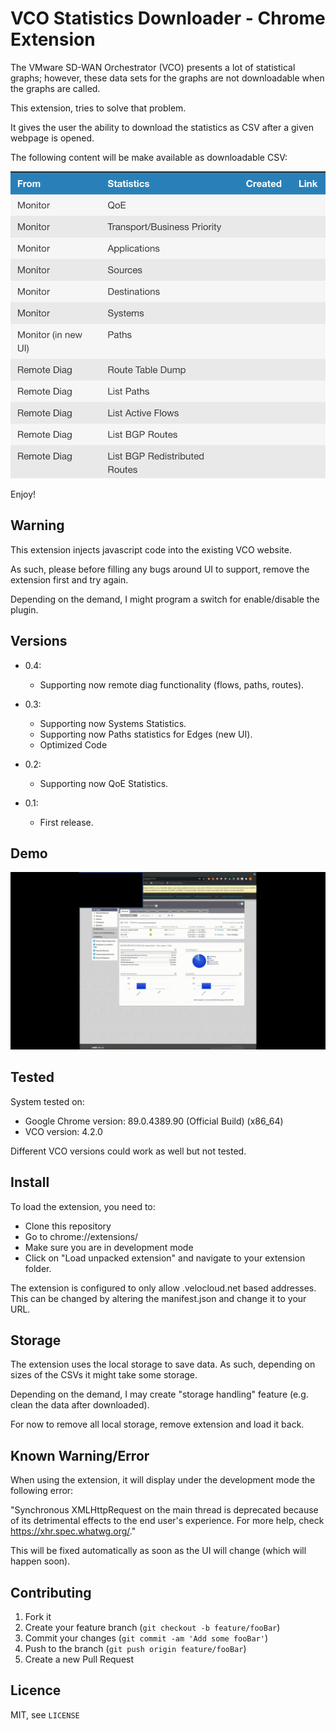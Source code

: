 VCO Statistics Downloader - Chrome Extension
=====================================
The VMware SD-WAN Orchestrator (VCO) presents a lot of statistical graphs; however, these data sets for the graphs are not downloadable when the graphs are called. 

This extension, tries to solve that problem. 

It gives the user the ability to download the statistics as CSV after a given webpage is opened.

The following content will be make available as downloadable CSV:
 
![Downloadable Content for CSV](https://github.com/iddocohen/vco-stats-downloader/blob/main/screenshot.png?raw=true)

Enjoy!

## Warning

This extension injects javascript code into the existing VCO website. 

As such, please before filling any bugs around UI to support, remove the extension first and try again.

Depending on the demand, I might program a switch for enable/disable the plugin. 


## Versions

* 0.4: 
    * Supporting now remote diag functionality (flows, paths, routes).

* 0.3:
    * Supporting now Systems Statistics.
    * Supporting now Paths statistics for Edges (new UI).
    * Optimized Code
* 0.2:
    * Supporting now QoE Statistics.

* 0.1:
    * First release.

## Demo

![VCO Statistics Downloader Demo](https://github.com/iddocohen/vco-stats-downloader/blob/main/demo.gif?raw=true)

## Tested

System tested on:

* Google Chrome version: 89.0.4389.90 (Official Build) (x86_64)
* VCO version: 4.2.0 

Different VCO versions could work as well but not tested.

## Install

To load the extension, you need to:

* Clone this repository
* Go to chrome://extensions/
* Make sure you are in development mode
* Click on "Load unpacked extension" and navigate to your extension folder.

The extension is configured to only allow .velocloud.net based addresses.
This can be changed by altering the manifest.json and change it to your URL.

## Storage

The extension uses the local storage to save data. As such, depending on sizes of the CSVs it might take some storage.

Depending on the demand, I may create "storage handling" feature (e.g. clean the data after downloaded).

For now to remove all local storage, remove extension and load it back.

## Known Warning/Error

When using the extension, it will display under the development mode the following error:

"Synchronous XMLHttpRequest on the main thread is deprecated because of its detrimental effects to the end user's experience. For more help, check https://xhr.spec.whatwg.org/."

This will be fixed automatically as soon as the UI will change (which will happen soon).

## Contributing

1. Fork it
2. Create your feature branch (`git checkout -b feature/fooBar`)
3. Commit your changes (`git commit -am 'Add some fooBar'`)
4. Push to the branch (`git push origin feature/fooBar`)
5. Create a new Pull Request

## Licence
MIT, see ``LICENSE``


